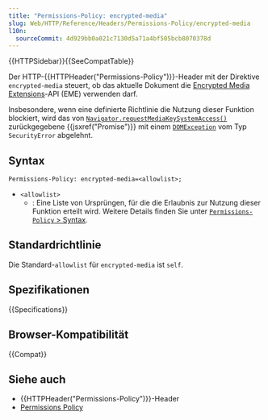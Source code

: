 ```yaml
---
title: "Permissions-Policy: encrypted-media"
slug: Web/HTTP/Reference/Headers/Permissions-Policy/encrypted-media
l10n:
  sourceCommit: 4d929bb0a021c7130d5a71a4bf505bcb8070378d
---
```


{{HTTPSidebar}}{{SeeCompatTable}}

Der HTTP-{{HTTPHeader("Permissions-Policy")}}-Header mit der Direktive `encrypted-media` steuert, ob das aktuelle Dokument die [Encrypted Media Extensions](/de/docs/Web/API/Encrypted_Media_Extensions_API)-API (EME) verwenden darf.

Insbesondere, wenn eine definierte Richtlinie die Nutzung dieser Funktion blockiert, wird das von [`Navigator.requestMediaKeySystemAccess()`](/de/docs/Web/API/Navigator/requestMediaKeySystemAccess) zurückgegebene {{jsxref("Promise")}} mit einem [`DOMException`](/de/docs/Web/API/DOMException) vom Typ `SecurityError` abgelehnt.

## Syntax

```http
Permissions-Policy: encrypted-media=<allowlist>;
```

- `<allowlist>`
  - : Eine Liste von Ursprüngen, für die die Erlaubnis zur Nutzung dieser Funktion erteilt wird. Weitere Details finden Sie unter [`Permissions-Policy` > Syntax](/de/docs/Web/HTTP/Reference/Headers/Permissions-Policy#syntax).

## Standardrichtlinie

Die Standard-`allowlist` für `encrypted-media` ist `self`.

## Spezifikationen

{{Specifications}}

## Browser-Kompatibilität

{{Compat}}

## Siehe auch

- {{HTTPHeader("Permissions-Policy")}}-Header
- [Permissions Policy](/de/docs/Web/HTTP/Guides/Permissions_Policy)
